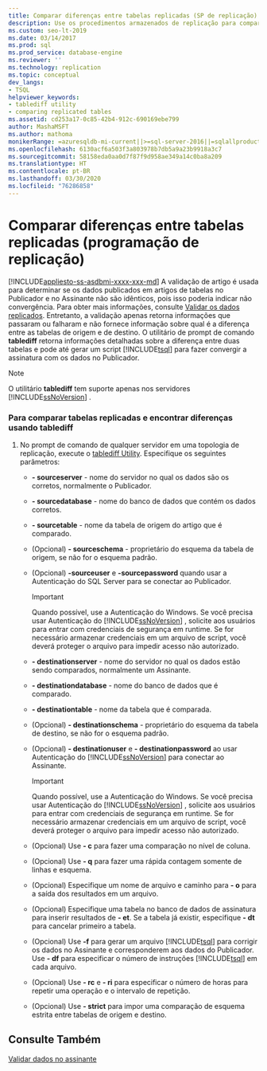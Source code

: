```yaml
---
title: Comparar diferenças entre tabelas replicadas (SP de replicação)
description: Use os procedimentos armazenados de replicação para comparar as diferenças entre as tabelas replicadas no Publicador e no Assinante.
ms.custom: seo-lt-2019
ms.date: 03/14/2017
ms.prod: sql
ms.prod_service: database-engine
ms.reviewer: ''
ms.technology: replication
ms.topic: conceptual
dev_langs:
- TSQL
helpviewer_keywords:
- tablediff utility
- comparing replicated tables
ms.assetid: cd253a17-0c85-42b4-912c-690169ebe799
author: MashaMSFT
ms.author: mathoma
monikerRange: =azuresqldb-mi-current||>=sql-server-2016||=sqlallproducts-allversions
ms.openlocfilehash: 6130acf6a503f3a803978b7db5a9a23b9918a3c7
ms.sourcegitcommit: 58158eda0aa0d7f87f9d958ae349a14c0ba8a209
ms.translationtype: HT
ms.contentlocale: pt-BR
ms.lasthandoff: 03/30/2020
ms.locfileid: "76286858"
---
```

# <a name="compare-differences-between-replicated-tables-replication-programming"></a>Comparar diferenças entre tabelas replicadas (programação de replicação)
[!INCLUDE[appliesto-ss-asdbmi-xxxx-xxx-md](../../../includes/appliesto-ss-asdbmi-xxxx-xxx-md.md)]
  A validação de artigo é usada para determinar se os dados publicados em artigos de tabelas no Publicador e no Assinante não são idênticos, pois isso poderia indicar não convergência. Para obter mais informações, consulte [Validar os dados replicados](../../../relational-databases/replication/validate-data-at-the-subscriber.md). Entretanto, a validação apenas retorna informações que passaram ou falharam e não fornece informação sobre qual é a diferença entre as tabelas de origem e de destino. O utilitário de prompt de comando **tablediff** retorna informações detalhadas sobre a diferença entre duas tabelas e pode até gerar um script [!INCLUDE[tsql](../../../includes/tsql-md.md)] para fazer convergir a assinatura com os dados no Publicador.  
  
> [!NOTE]  
>  O utilitário **tablediff** tem suporte apenas nos servidores [!INCLUDE[ssNoVersion](../../../includes/ssnoversion-md.md)] .  
  
### <a name="to-compare-replicated-tables-for-differences-using-tablediff"></a>Para comparar tabelas replicadas e encontrar diferenças usando tablediff  
  
1.  No prompt de comando de qualquer servidor em uma topologia de replicação, execute o [tablediff Utility](../../../tools/tablediff-utility.md). Especifique os seguintes parâmetros:  
  
    -   **- sourceserver** - nome do servidor no qual os dados são os corretos, normalmente o Publicador.  
  
    -   **- sourcedatabase** - nome do banco de dados que contém os dados corretos.  
  
    -   **- sourcetable** - nome da tabela de origem do artigo que é comparado.  
  
    -   (Opcional) **- sourceschema** - proprietário do esquema da tabela de origem, se não for o esquema padrão.  
  
    -   (Opcional) **-sourceuser** e **-sourcepassword** quando usar a Autenticação do SQL Server para se conectar ao Publicador.  
  
        > [!IMPORTANT]  
        >  Quando possível, use a Autenticação do Windows. Se você precisa usar Autenticação do [!INCLUDE[ssNoVersion](../../../includes/ssnoversion-md.md)] , solicite aos usuários para entrar com credenciais de segurança em runtime. Se for necessário armazenar credenciais em um arquivo de script, você deverá proteger o arquivo para impedir acesso não autorizado.  
  
    -   **- destinationserver** - nome do servidor no qual os dados estão sendo comparados, normalmente um Assinante.  
  
    -   **- destinationdatabase** - nome do banco de dados que é comparado.  
  
    -   **- destinationtable** - nome da tabela que é comparada.  
  
    -   (Opcional) **- destinationschema** - proprietário do esquema da tabela de destino, se não for o esquema padrão.  
  
    -   (Opcional) **- destinationuser** e **- destinationpassword** ao usar Autenticação do [!INCLUDE[ssNoVersion](../../../includes/ssnoversion-md.md)] para conectar ao Assinante.  
  
        > [!IMPORTANT]  
        >  Quando possível, use a Autenticação do Windows. Se você precisa usar Autenticação do [!INCLUDE[ssNoVersion](../../../includes/ssnoversion-md.md)] , solicite aos usuários para entrar com credenciais de segurança em runtime. Se for necessário armazenar credenciais em um arquivo de script, você deverá proteger o arquivo para impedir acesso não autorizado.  
  
    -   (Opcional) Use **- c** para fazer uma comparação no nível de coluna.  
  
    -   (Opcional) Use **- q** para fazer uma rápida contagem somente de linhas e esquema.  
  
    -   (Opcional) Especifique um nome de arquivo e caminho para **- o** para a saída dos resultados em um arquivo.  
  
    -   (Opcional) Especifique uma tabela no banco de dados de assinatura para inserir resultados de **- et**. Se a tabela já existir, especifique **- dt** para cancelar primeiro a tabela.  
  
    -   (Opcional) Use **-f** para gerar um arquivo [!INCLUDE[tsql](../../../includes/tsql-md.md)] para corrigir os dados no Assinante e corresponderem aos dados do Publicador. Use **- df** para especificar o número de instruções [!INCLUDE[tsql](../../../includes/tsql-md.md)] em cada arquivo.  
  
    -   (Opcional) Use **- rc** e **- ri** para especificar o número de horas para repetir uma operação e o intervalo de repetição.  
  
    -   (Opcional) Use **- strict** para impor uma comparação de esquema estrita entre tabelas de origem e destino.  
  
## <a name="see-also"></a>Consulte Também  
 [Validar dados no assinante](../../../relational-databases/replication/validate-data-at-the-subscriber.md)  
  
  
